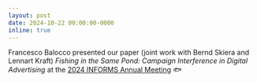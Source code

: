 ```yaml
---
layout: post
date: 2024-10-22 00:00:00-0000
inline: true
---
```


Francesco Balocco presented our paper (joint work with Bernd Skiera and Lennart Kraft) *Fishing in the Same Pond: Campaign Interference in Digital Advertising* at the [2024 INFORMS Annual Meeting](https://www.informs.org/) :fish:

